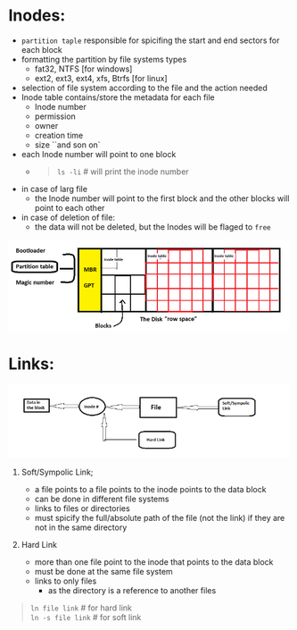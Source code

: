 # Inodes:
- ``partition taple`` responsible for spicifing the start and end sectors for each block 
- formatting the partition by file systems types 
    - fat32, NTFS [for windows]
    - ext2, ext3, ext4, xfs, Btrfs [for linux]
- selection of file system according to the file and the action needed
- Inode table contains/store the metadata for each file 
    - Inode number
    - permission
    - owner
    - creation time
    - size ``and son on`
- each Inode number will point to one block
    - > `ls -li` # will print the inode number 
- in case of larg file 
    - the Inode number will point to the first block and the other blocks will point to each other 
- in case of deletion of file:
    - the data will not be deleted, but the Inodes will be flaged to `free`
 
 ![alt text](screens/image-6.png)

# Links:
![hard/soft Link](screens/image-7.png)

1) Soft/Sympolic Link;
    - a file points to a file points to the inode points to the data block
    - can be done in different file systems
    - links to files or directories 
    - must spicify the full/absolute path of the file (not the link) if they are not in the same directory  
        
2) Hard Link    
    - more than one file point to the inode that points to the data block
    - must be done at the same file system
    - links to only files 
        - as the directory is a reference to another files

>``ln file link`` # for hard link  
>``ln -s file link`` # for soft link
